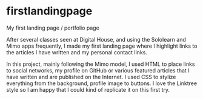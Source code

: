 # firstlandingpage
My first landing page / portfolio page

After several classes seen at Digital House, and using the Sololearn and Mimo apps frequently, I made my first landing page where I highlight links to the articles I have written and my personal contact links.

In this project, mainly following the Mimo model, I used HTML to place links to social networks, my profile on GitHub or various featured articles that I have written and are published on the Internet. I used CSS to stylize everything from the background, profile image to buttons. I love the Linktree style so I am happy that I could  kind of replicate it on this first try.
